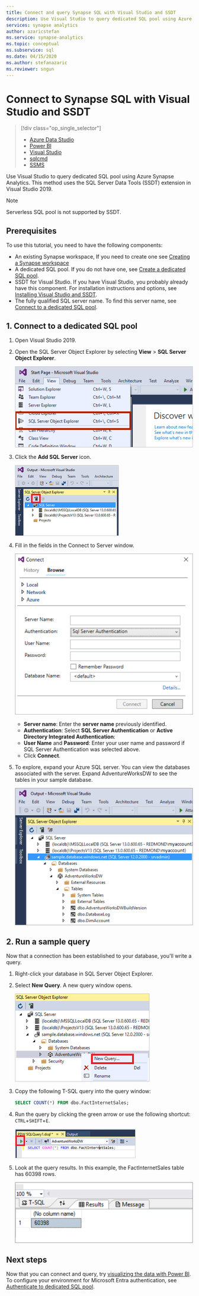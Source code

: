 ```yaml
---
title: Connect and query Synapse SQL with Visual Studio and SSDT
description: Use Visual Studio to query dedicated SQL pool using Azure Synapse Analytics.
services: synapse analytics
author: azaricstefan 
ms.service: synapse-analytics
ms.topic: conceptual
ms.subservice: sql
ms.date: 04/15/2020
ms.author: stefanazaric 
ms.reviewer: sngun
---
```


# Connect to Synapse SQL with Visual Studio and SSDT

> [!div class="op_single_selector"]
> * [Azure Data Studio](get-started-azure-data-studio.md)
> * [Power BI](get-started-power-bi-professional.md)
> * [Visual Studio](get-started-visual-studio.md)
> * [sqlcmd](get-started-connect-sqlcmd.md) 
> * [SSMS](get-started-ssms.md)
> 
> 

Use Visual Studio to query dedicated SQL pool using Azure Synapse Analytics. This method uses the SQL Server Data Tools (SSDT) extension in Visual Studio 2019. 

> [!NOTE]
> Serverless SQL pool is not supported by SSDT.

## Prerequisites

To use this tutorial, you need to have the following components:

- An existing Synapse workspace, If you need to create one see [Creating a Synapse workspace](../get-started-create-workspace.md)
- A dedicated SQL pool. If you do not have one, see [Create a dedicated SQL pool](../get-started-analyze-sql-pool.md#create-a-dedicated-sql-pool).
- SSDT for Visual Studio. If you have Visual Studio, you probably already have this component. For installation instructions and options, see [Installing Visual Studio and SSDT](../sql-data-warehouse/sql-data-warehouse-install-visual-studio.md?context=/azure/synapse-analytics/context/context).
- The fully qualified SQL server name. To find this server name, see [Connect to a dedicated SQL pool](connect-overview.md).

## 1. Connect to a dedicated SQL pool
1. Open Visual Studio 2019.
2. Open the SQL Server Object Explorer by selecting **View** > **SQL Server Object Explorer**.
   
    ![SQL Server Object Explorer](./media/get-started-visual-studio/open-ssdt.png)
3. Click the **Add SQL Server** icon.
   
    ![Add SQL Server](./media/get-started-visual-studio/add-server.png)
4. Fill in the fields in the Connect to Server window.
   
    ![Connect to Server](./media/get-started-visual-studio/connection-dialog.png)
   
   * **Server name**: Enter the **server name** previously identified.
   * **Authentication**: Select **SQL Server Authentication** or **Active Directory Integrated Authentication**:
   * **User Name** and **Password**: Enter your user name and password if SQL Server Authentication was selected above.
   * Click **Connect**.
5. To explore, expand your Azure SQL server. You can view the databases associated with the server. Expand AdventureWorksDW to see the tables in your sample database.
   
    ![Explore AdventureWorksDW](./media/get-started-visual-studio/explore-sample.png)

## 2. Run a sample query
Now that a connection has been established to your database, you'll write a query.

1. Right-click your database in SQL Server Object Explorer.
2. Select **New Query**. A new query window opens.
   
    ![New query](./media/get-started-visual-studio/new-query2.png)
3. Copy the following T-SQL query into the query window:
   
    ```sql
    SELECT COUNT(*) FROM dbo.FactInternetSales;
    ```
4. Run the query by clicking the green arrow or use the following shortcut: `CTRL`+`SHIFT`+`E`.
   
    ![Run query](./media/get-started-visual-studio/run-query.png)
5. Look at the query results. In this example, the FactInternetSales table has 60398 rows.
   
    ![Query results](./media/get-started-visual-studio/query-results.png)

## Next steps
Now that you can connect and query, try [visualizing the data with Power BI](get-started-power-bi-professional.md).
To configure your environment for Microsoft Entra authentication, see [Authenticate to dedicated SQL pool](sql-authentication.md?tabs=provisioned).
 

